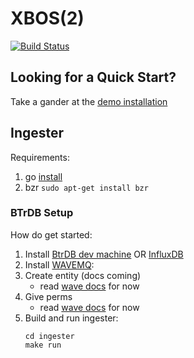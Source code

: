 # XBOS(2) 

[![Build Status](https://travis-ci.org/gtfierro/xboswave.svg?branch=master)](https://travis-ci.org/gtfierro/xboswave)

## Looking for a Quick Start?

Take a gander at the [demo installation](https://github.com/gtfierro/xboswave/tree/master/demo-setup)

## Ingester

Requirements:
1. go [install](https://golang.org/doc/install)
2. bzr `sudo apt-get install bzr`

### BTrDB Setup

How do get started:

1. Install [BtrDB dev machine](https://docs.smartgrid.store/development-environment.html) OR [InfluxDB](https://docs.influxdata.com/influxdb/v1.7/introduction/)
2. Install [WAVEMQ](https://github.com/immesys/wavemq):
3. Create entity (docs coming)
    - read [wave docs](https://github.com/immesys/wave) for now
4. Give perms
    - read [wave docs](https://github.com/immesys/wave) for now
5. Build and run ingester:
    ```
    cd ingester
    make run
    ```
